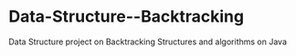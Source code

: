 # Data-Structure--Backtracking
Data Structure project on Backtracking Structures and algorithms on Java
